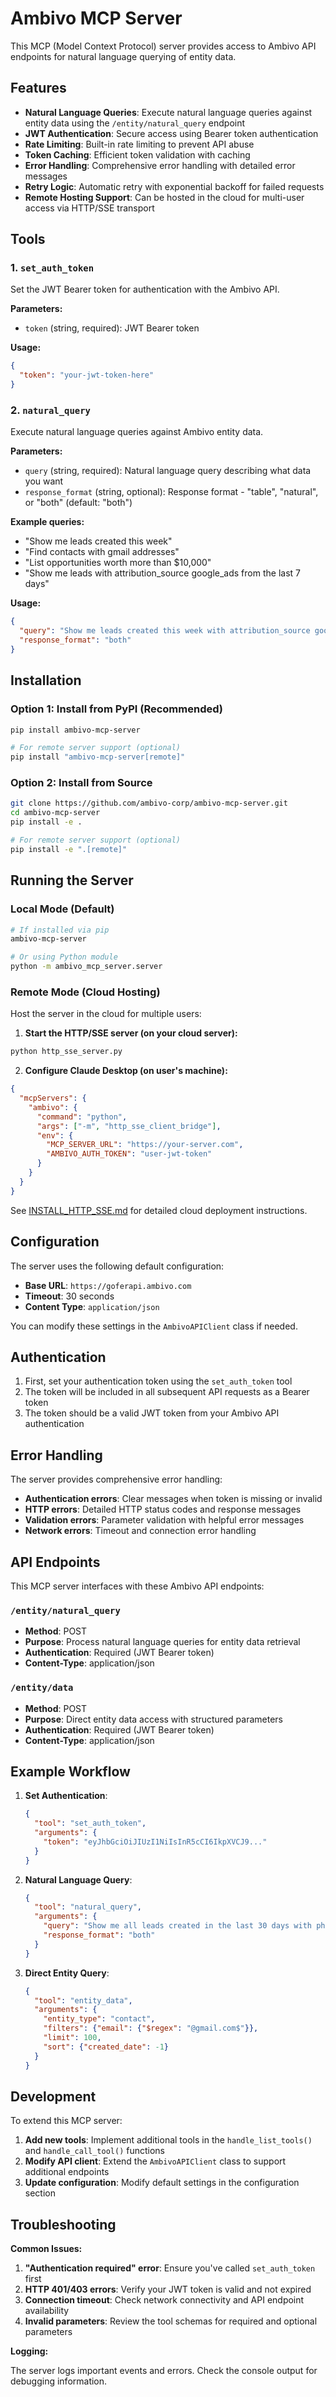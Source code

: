 # Ambivo MCP Server

This MCP (Model Context Protocol) server provides access to Ambivo API endpoints for natural language querying of entity data.

## Features

- **Natural Language Queries**: Execute natural language queries against entity data using the `/entity/natural_query` endpoint
- **JWT Authentication**: Secure access using Bearer token authentication
- **Rate Limiting**: Built-in rate limiting to prevent API abuse
- **Token Caching**: Efficient token validation with caching
- **Error Handling**: Comprehensive error handling with detailed error messages
- **Retry Logic**: Automatic retry with exponential backoff for failed requests
- **Remote Hosting Support**: Can be hosted in the cloud for multi-user access via HTTP/SSE transport

## Tools

### 1. `set_auth_token`
Set the JWT Bearer token for authentication with the Ambivo API.

**Parameters:**
- `token` (string, required): JWT Bearer token

**Usage:**
```json
{
  "token": "your-jwt-token-here"
}
```

### 2. `natural_query`
Execute natural language queries against Ambivo entity data.

**Parameters:**
- `query` (string, required): Natural language query describing what data you want
- `response_format` (string, optional): Response format - "table", "natural", or "both" (default: "both")

**Example queries:**
- "Show me leads created this week"
- "Find contacts with gmail addresses"
- "List opportunities worth more than $10,000"
- "Show me leads with attribution_source google_ads from the last 7 days"

**Usage:**
```json
{
  "query": "Show me leads created this week with attribution_source google_ads",
  "response_format": "both"
}
```


## Installation

### Option 1: Install from PyPI (Recommended)
```bash
pip install ambivo-mcp-server

# For remote server support (optional)
pip install "ambivo-mcp-server[remote]"
```

### Option 2: Install from Source
```bash
git clone https://github.com/ambivo-corp/ambivo-mcp-server.git
cd ambivo-mcp-server
pip install -e .

# For remote server support (optional)
pip install -e ".[remote]"
```

## Running the Server

### Local Mode (Default)
```bash
# If installed via pip
ambivo-mcp-server

# Or using Python module
python -m ambivo_mcp_server.server
```

### Remote Mode (Cloud Hosting)
Host the server in the cloud for multiple users:

1. **Start the HTTP/SSE server (on your cloud server):**
```bash
python http_sse_server.py
```

2. **Configure Claude Desktop (on user's machine):**
```json
{
  "mcpServers": {
    "ambivo": {
      "command": "python",
      "args": ["-m", "http_sse_client_bridge"],
      "env": {
        "MCP_SERVER_URL": "https://your-server.com",
        "AMBIVO_AUTH_TOKEN": "user-jwt-token"
      }
    }
  }
}
```

See [INSTALL_HTTP_SSE.md](INSTALL_HTTP_SSE.md) for detailed cloud deployment instructions.

## Configuration

The server uses the following default configuration:
- **Base URL**: `https://goferapi.ambivo.com`
- **Timeout**: 30 seconds
- **Content Type**: `application/json`

You can modify these settings in the `AmbivoAPIClient` class if needed.

## Authentication

1. First, set your authentication token using the `set_auth_token` tool
2. The token will be included in all subsequent API requests as a Bearer token
3. The token should be a valid JWT token from your Ambivo API authentication

## Error Handling

The server provides comprehensive error handling:
- **Authentication errors**: Clear messages when token is missing or invalid
- **HTTP errors**: Detailed HTTP status codes and response messages
- **Validation errors**: Parameter validation with helpful error messages
- **Network errors**: Timeout and connection error handling

## API Endpoints

This MCP server interfaces with these Ambivo API endpoints:

### `/entity/natural_query`
- **Method**: POST
- **Purpose**: Process natural language queries for entity data retrieval
- **Authentication**: Required (JWT Bearer token)
- **Content-Type**: application/json

### `/entity/data`
- **Method**: POST  
- **Purpose**: Direct entity data access with structured parameters
- **Authentication**: Required (JWT Bearer token)
- **Content-Type**: application/json

## Example Workflow

1. **Set Authentication**:
   ```json
   {
     "tool": "set_auth_token",
     "arguments": {
       "token": "eyJhbGciOiJIUzI1NiIsInR5cCI6IkpXVCJ9..."
     }
   }
   ```

2. **Natural Language Query**:
   ```json
   {
     "tool": "natural_query", 
     "arguments": {
       "query": "Show me all leads created in the last 30 days with phone numbers",
       "response_format": "both"
     }
   }
   ```

3. **Direct Entity Query**:
   ```json
   {
     "tool": "entity_data",
     "arguments": {
       "entity_type": "contact",
       "filters": {"email": {"$regex": "@gmail.com$"}},
       "limit": 100,
       "sort": {"created_date": -1}
     }
   }
   ```

## Development

To extend this MCP server:

1. **Add new tools**: Implement additional tools in the `handle_list_tools()` and `handle_call_tool()` functions
2. **Modify API client**: Extend the `AmbivoAPIClient` class to support additional endpoints
3. **Update configuration**: Modify default settings in the configuration section

## Troubleshooting

**Common Issues:**

1. **"Authentication required" error**: Ensure you've called `set_auth_token` first
2. **HTTP 401/403 errors**: Verify your JWT token is valid and not expired
3. **Connection timeout**: Check network connectivity and API endpoint availability
4. **Invalid parameters**: Review the tool schemas for required and optional parameters

**Logging:**

The server logs important events and errors. Check the console output for debugging information.